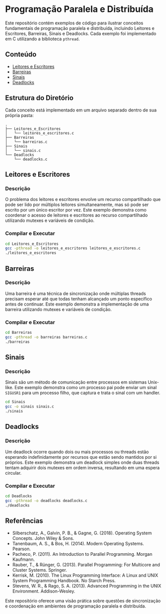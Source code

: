 # Programação Paralela e Distribuída

Este repositório contém exemplos de código para ilustrar conceitos fundamentais de programação paralela e distribuída, incluindo Leitores e Escritores, Barreiras, Sinais e Deadlocks. Cada exemplo foi implementado em C utilizando a biblioteca `pthread`.

## Conteúdo

- [Leitores e Escritores](#leitores-e-escritores)
- [Barreiras](#barreiras)
- [Sinais](#sinais)
- [Deadlocks](#deadlocks)

## Estrutura do Diretório

Cada conceito está implementado em um arquivo separado dentro de sua própria pasta:

```
.
├── Leitores_e_Escritores
│   └── leitores_e_escritores.c
├── Barreiras
│   └── barreiras.c
├── Sinais
│   └── sinais.c
└── Deadlocks
    └── deadlocks.c
```

## Leitores e Escritores

### Descrição

O problema dos leitores e escritores envolve um recurso compartilhado que pode ser lido por múltiplos leitores simultaneamente, mas só pode ser escrito por um único escritor por vez. Este exemplo demonstra como coordenar o acesso de leitores e escritores ao recurso compartilhado utilizando mutexes e variáveis de condição.

### Compilar e Executar

```bash
cd Leitores_e_Escritores
gcc -pthread -o leitores_e_escritores leitores_e_escritores.c
./leitores_e_escritores
```

## Barreiras

### Descrição

Uma barreira é uma técnica de sincronização onde múltiplas threads precisam esperar até que todas tenham alcançado um ponto específico antes de continuar. Este exemplo demonstra a implementação de uma barreira utilizando mutexes e variáveis de condição.


### Compilar e Executar

```bash
cd Barreiras
gcc -pthread -o barreiras barreiras.c
./barreiras
```

## Sinais

### Descrição

Sinais são um método de comunicação entre processos em sistemas Unix-like. Este exemplo demonstra como um processo pai pode enviar um sinal `SIGUSR1` para um processo filho, que captura e trata o sinal com um handler.

```bash
cd Sinais
gcc -o sinais sinais.c
./sinais
```

## Deadlocks

### Descrição

Um deadlock ocorre quando dois ou mais processos ou threads estão esperando indefinidamente por recursos que estão sendo mantidos por si próprios. Este exemplo demonstra um deadlock simples onde duas threads tentam adquirir dois mutexes em ordem inversa, resultando em uma espera circular.

### Compilar e Executar

```bash
cd Deadlocks
gcc -pthread -o deadlocks deadlocks.c
./deadlocks
```

## Referências

- Silberschatz, A., Galvin, P. B., & Gagne, G. (2018). Operating System Concepts. John Wiley & Sons.
- Tanenbaum, A. S., & Bos, H. (2014). Modern Operating Systems. Pearson.
- Pacheco, P. (2011). An Introduction to Parallel Programming. Morgan Kaufmann.
- Rauber, T., & Rünger, G. (2013). Parallel Programming: For Multicore and Cluster Systems. Springer.
- Kerrisk, M. (2010). The Linux Programming Interface: A Linux and UNIX System Programming Handbook. No Starch Press.
- Stevens, W. R., & Rago, S. A. (2013). Advanced Programming in the UNIX Environment. Addison-Wesley.

Este repositório oferece uma visão prática sobre questões de sincronização e coordenação em ambientes de programação paralela e distribuída.